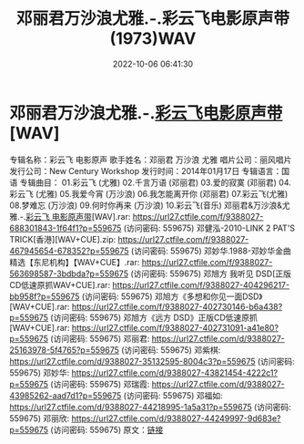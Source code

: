﻿---
title: 邓丽君万沙浪尤雅.-.彩云飞电影原声带(1973)WAV
date: 2022-10-06 06:41:30
categories: WAV车载音乐、镜像
tags: 华语中文
---
# 邓丽君万沙浪尤雅.-.[彩云飞电影原声带](1973)[WAV]

专辑名称：彩云飞 电影原声
歌手姓名：邓丽君 万沙浪 尤雅
唱片公司：丽风唱片
发行公司：New Century Workshop
发行时间：2014年01月17日
专辑语言：国语
专辑曲目：
01.彩云飞 (尤雅)
02.千言万语 (邓丽君)
03.爱的寂寞 (邓丽君)
04.彩云飞 (尤雅)
05.我爱今宵 (万沙浪)
06.我怎能离开你 (邓丽君)
07.彩云飞(尤雅)
08.梦难忘 (万沙浪)
09.何时你再来 (万沙浪)
10.彩云飞(音乐)
邓丽君&万沙浪&尤雅.-.[彩云飞
电影原声带](1973)[WAV].rar: https://url27.ctfile.com/f/9388027-688301843-1f64f1?p=559675
(访问密码: 559675)
邓健泓-2010-LINK 2 PAT'S TRICK[香港][WAV+CUE].zip: https://url27.ctfile.com/f/9388027-467945654-678352?p=559675
(访问密码: 559675)
邓妙华.1988-邓妙华金曲精选【东尼机构】【WAV+CUE】.rar: https://url27.ctfile.com/f/9388027-563698587-3bdbda?p=559675
(访问密码: 559675)
邓旭方 我听见 DSD[正版CD低速原抓WAV+CUE].rar: https://url27.ctfile.com/f/9388027-404296217-bb958f?p=559675
(访问密码: 559675)
邓旭方《多想和你见一面DSD》[WAV+CUE].rar: https://url27.ctfile.com/f/9388027-402730146-b6a438?p=559675
(访问密码: 559675)
邓旭方《远方 DSD》正版CD低速原抓[WAV+CUE].rar: https://url27.ctfile.com/f/9388027-402731091-a41e80?p=559675
(访问密码: 559675)
邓丽君: https://url27.ctfile.com/d/9388027-25163978-5f4765?p=559675
(访问密码: 559675)
邓紫棋: https://url27.ctfile.com/d/9388027-35132595-8004c3?p=559675
(访问密码: 559675)
邓妙华: https://url27.ctfile.com/d/9388027-43821454-4222c1?p=559675
(访问密码: 559675)
邓瑞霞: https://url27.ctfile.com/d/9388027-43985262-aad7d1?p=559675
(访问密码: 559675)
邓福如: https://url27.ctfile.com/d/9388027-44218995-1a5a31?p=559675
(访问密码: 559675)
邓丽欣: https://url27.ctfile.com/d/9388027-44249997-9d683e?p=559675
(访问密码: 559675)
原文：[链接](https://blog.sina.com.cn/s/blog_1647c7e7601030zs4.html)